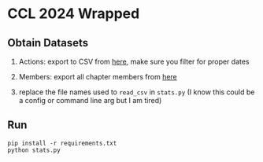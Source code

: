 # CCL 2024 Wrapped

## Obtain Datasets

1. Actions: export to CSV from [here](https://community.citizensclimate.org/actions/home), make sure you filter for proper dates

2. Members: export all chapter members from [here](https://community.citizensclimate.org/tools/chapter-roster)

3. replace the file names used to `read_csv` in `stats.py` (I know this could be a config or command line arg but I am tired)

## Run

```
pip install -r requirements.txt
python stats.py
```